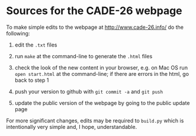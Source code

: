 # Sources for the CADE-26 webpage

To make simple edits to the webpage at http://www.cade-26.info/ do
the following:

  1. edit the `.txt` files

  2. run `make` at the command-line to generate the `.html` files

  3. check the look of the new content in your browser, e.g. on Mac OS run `open start.html` at the command-line; if there are errors in the html, go back to step 1

  4. push your version to github with `git commit -a` and `git push`

  5. update the public version of the webpage by going to the public update page

For more significant changes, edits may be required to `build.py` which
is intentionally very simple and, I hope, understandable.
